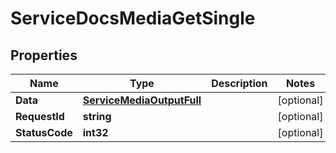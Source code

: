 

# ServiceDocsMediaGetSingle


## Properties

| Name | Type | Description | Notes |
|------------ | ------------- | ------------- | -------------|
|**Data** | [**ServiceMediaOutputFull**](ServiceMediaOutputFull.md) |  |  [optional] |
|**RequestId** | **string** |  |  [optional] |
|**StatusCode** | **int32** |  |  [optional] |



